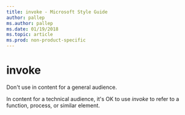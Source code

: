 ```yaml
---
title: invoke - Microsoft Style Guide
author: pallep
ms.author: pallep
ms.date: 01/19/2018
ms.topic: article
ms.prod: non-product-specific
---
```


# invoke

Don't use in content for a general audience. 

In content for a technical audience, it's OK to use *invoke* to refer to a function, process, or similar element.

